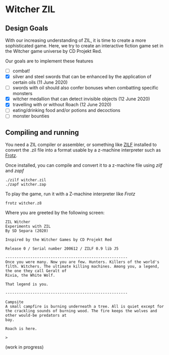 # Witcher ZIL

## Design Goals

With our increasing understanding of ZIL, it is time to create a more sophisticated game. Here, we try to create an interactive fiction game set in the Witcher game universe by CD Projekt Red.

Our goals are to implement these features

- [ ] combat!
- [X] silver and steel swords that can be enhanced by the application of certain oils (11 June 2020)
- [ ] swords with oil should also confer bonuses when combatting specific monsters
- [X] witcher medallion that can detect invisible objects (12 June 2020)
- [X] travelling with or without Roach (12 June 2020)
- [ ] eating/drinking food and/or potions and decoctions
- [ ] monster bounties

## Compiling and running

You need a ZIL compiler or assembler, or something like [ZILF](https://bitbucket.org/jmcgrew/zilf/wiki/Home) installed to convert the .zil file into a format usable by a z-machine interpreter such as [Frotz](https://davidgriffith.gitlab.io/frotz/).

Once installed, you can compile and convert it to a z-machine file using *zilf* and *zapf*

```
./zilf witcher.zil
./zapf witcher.zap
```

To play the game, run it with a Z-machine interpreter like *Frotz*

```
frotz witcher.z8
```

Where you are greeted by the following screen:

```
ZIL Witcher
Experiments with ZIL
By SD Separa (2020)

Inspired by the Witcher Games by CD Projekt Red

Release 0 / Serial number 200612 / ZILF 0.9 lib J5

------------------------------------------------------
Once you were many. Now you are few. Hunters. Killers of the world's filth. Witchers. The ultimate killing machines. Among you, a legend, the one they call Geralt of
Rivia, the White Wolf.

That legend is you.

------------------------------------------------------

Campsite
A small campfire is burning underneath a tree. All is quiet except for the crackling sounds of burning wood. The fire keeps the wolves and other would-be predators at
bay.

Roach is here.

>
```

(work in progress)
